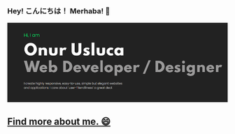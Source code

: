 ### Hey! こんにちは！ Merhaba! 👋

[![GitHub Logo](Profile.png)
](https://onurusluca.me/)


## [Find more about me. 😄](https://onurusluca.me/)

